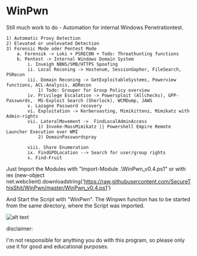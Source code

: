 # WinPwn
Still much work to do - Automation for internal Windows Penetrationtest. 

	1) Automatic Proxy Detection
	2) Elevated or unelevated Detection
  	3) Forensic Mode oder Pentest Mode 
		a. Forensik -> Loki + PSRECON + Todo: Threathunting functions
		b. Pentest -> Internal Windows Domain System 
			i. Inveigh NBNS/SMB/HTTPS Spoofing
			ii. Local Reconing -> Hostenum, SessionGopher, FileSearch, PSRecon
			iii. Domain Reconing -> GetExploitableSystems, Powerview functions, ACL-Analysis, ADRecon
				1) Todo: Grouper for Group Policy overview
			iv. Privilege Escalation -> Powersploit (Allchecks), GPP-Passwords,  MS-Exploit Search (Sherlock), WCMDump, JAWS
			v. Lazagne Password recovery
			vi. Exploitation -> Kerberoasting, Mimikittenz, Mimikatz with Admin-rights
			vii. LateralMovement ->  FindLocalAdminAccess 
				1) Invoke-MassMimikatz || Powershell Empire Remote Launcher Execution over WMI
				2) DomainPasswordspray
				
			viii. Share Enumeration
			ix. FindGPOLocation --> Search for user/group rights 
			x. Find-Fruit

Just Import the Modules with "Import-Module .\WinPwn_v0.4.ps1" or with 
iex (new-object net.webclient).downloadstring('https://raw.githubusercontent.com/SecureThisShit/WinPwn/master/WinPwn_v0.4.ps1')

And Start the Script with "WinPwn". The Winpwn function has to be started from the same directory, where the Script was imported.

![alt text](https://raw.githubusercontent.com/SecureThisShit/WinPwn/master/Windows%20PowerShell.png)

disclaimer:

I'm not responsible for anything you do with this program, so please only use it for good and educational purposes.
